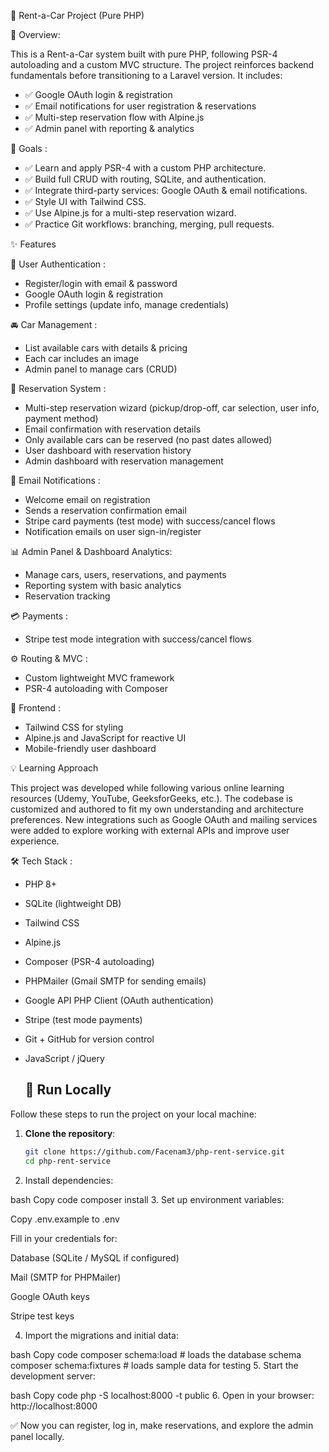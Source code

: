 🚗 Rent-a-Car Project (Pure PHP)

📌 Overview:

This is a Rent-a-Car system built with pure PHP, following PSR-4 autoloading and a custom MVC structure.
The project reinforces backend fundamentals before transitioning to a Laravel version.
It includes:
- ✅ Google OAuth login & registration
- ✅ Email notifications for user registration & reservations
- ✅ Multi-step reservation flow with Alpine.js
- ✅ Admin panel with reporting & analytics

🎯 Goals :
- ✅ Learn and apply PSR-4 with a custom PHP architecture.
- ✅ Build full CRUD with routing, SQLite, and authentication.
- ✅ Integrate third-party services: Google OAuth & email notifications.
- ✅ Style UI with Tailwind CSS.
- ✅ Use Alpine.js for a multi-step reservation wizard.
- ✅ Practice Git workflows: branching, merging, pull requests.

✨ Features 

🔐 User Authentication :

- Register/login with email & password
- Google OAuth login & registration
- Profile settings (update info, manage credentials)
  
🚘 Car Management :

- List available cars with details & pricing
- Each car includes an image
- Admin panel to manage cars (CRUD)
  
📅 Reservation System :

- Multi-step reservation wizard (pickup/drop-off, car selection, user info, payment method)
- Email confirmation with reservation details
- Only available cars can be reserved (no past dates allowed)
- User dashboard with reservation history
- Admin dashboard with reservation management
  
📧 Email Notifications :

- Welcome email on registration
- Sends a reservation confirmation email
- Stripe card payments (test mode) with success/cancel flows
- Notification emails on user sign-in/register

📊 Admin Panel & Dashboard Analytics:

- Manage cars, users, reservations, and payments
- Reporting system with basic analytics
- Reservation tracking

💳 Payments :
- Stripe test mode integration with success/cancel flows
  
⚙️ Routing & MVC :

- Custom lightweight MVC framework
- PSR-4 autoloading with Composer
  
🎨 Frontend :

- Tailwind CSS for styling
- Alpine.js and JavaScript for reactive UI
- Mobile-friendly user dashboard

💡 Learning Approach

This project was developed while following various online learning resources (Udemy, YouTube, GeeksforGeeks, etc.).
The codebase is customized and authored to fit my own understanding and architecture preferences.
New integrations such as Google OAuth and mailing services were added to explore working with external APIs and improve user experience.

🛠️ Tech Stack :
- PHP 8+
- SQLite (lightweight DB)
- Tailwind CSS
- Alpine.js
- Composer (PSR-4 autoloading)
- PHPMailer (Gmail SMTP for sending emails)
- Google API PHP Client (OAuth authentication)
- Stripe (test mode payments)
- Git + GitHub for version control
- JavaScript / jQuery

  ## 🚀 Run Locally

Follow these steps to run the project on your local machine:

1. **Clone the repository**:
   ```bash
   git clone https://github.com/Facenam3/php-rent-service.git
   cd php-rent-service
2. Install dependencies:

bash
Copy code
composer install
3. Set up environment variables:

Copy .env.example to .env

Fill in your credentials for:

Database (SQLite / MySQL if configured)

Mail (SMTP for PHPMailer)

Google OAuth keys

Stripe test keys

4. Import the migrations and initial data:

bash
Copy code
composer schema:load      # loads the database schema
composer schema:fixtures  # loads sample data for testing
5. Start the development server:

bash
Copy code
php -S localhost:8000 -t public
6. Open in your browser:
http://localhost:8000

✅ Now you can register, log in, make reservations, and explore the admin panel locally.

